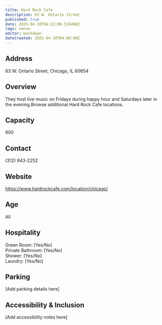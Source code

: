 ```yaml
---
title: Hard Rock Cafe
description: 63 W. Ontario Street
published: true
date: 2025-04-10T04:22:06.515496Z
tags: venue
editor: markdown
dateCreated: 2025-04-10T04:00:00Z
---
```


## Address

63 W. Ontario Street, Chicago, IL 60654

## Overview

They host live music on Fridays during happy hour and Saturdays later in the evening.Browse additional Hard Rock Cafe locations.

## Capacity

600

## Contact

(312) 943-2252

## Website

https://www.hardrockcafe.com/location/chicago/

## Age

All

## Hospitality

Green Room: [Yes/No]  
Private Bathroom: [Yes/No]  
Shower: [Yes/No]  
Laundry: [Yes/No]

## Parking

[Add parking details here]

## Accessibility & Inclusion

[Add accessibility notes here]
